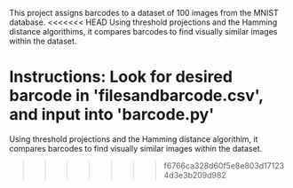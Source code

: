 This project assigns barcodes to a dataset of 100 images from the MNIST database. 
<<<<<<< HEAD
Using threshold projections and the Hamming distance algorithims, it compares barcodes to find visually similar images within the dataset. 

Instructions: Look for desired barcode in 'filesandbarcode.csv', and input into 'barcode.py'
=======
Using threshold projections and the Hamming distance algorithim, it compares barcodes to find visually similar images within the dataset. 
>>>>>>> f6766ca328d60f5e8e803d171234d3e3b209d982
